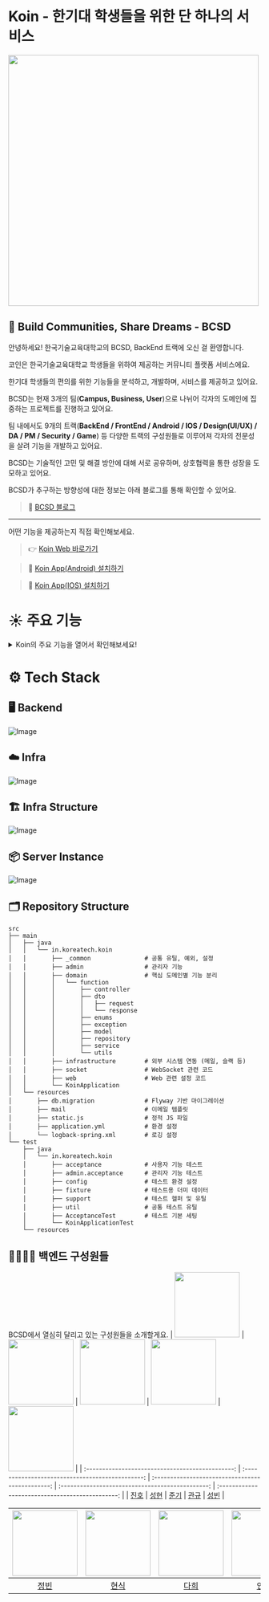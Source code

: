# Koin - 한기대 학생들을 위한 단 하나의 서비스

<img src="https://github.com/user-attachments/assets/67226e2d-ae4b-4775-8075-3ec262550373" width="500"/>

## 👋 Build Communities, Share Dreams - BCSD
안녕하세요! 한국기술교육대학교의 BCSD, BackEnd 트랙에 오신 걸 환영합니다.

코인은 한국기술교육대학교 학생들을 위하여 제공하는 커뮤니티 플랫폼 서비스에요.

한기대 학생들의 편의를 위한 기능들을 분석하고, 개발하며, 서비스를 제공하고 있어요.

BCSD는 현재 3개의 팀(**Campus, Business, User**)으로 나뉘어 각자의 도메인에 집중하는 프로젝트를 진행하고 있어요.

팀 내에서도 9개의 트랙(**BackEnd / FrontEnd / Android / IOS / Design(UI/UX) / DA / PM / Security / Game**) 등 다양한 트랙의 구성원들로 이루어져 각자의 전문성을 살려 기능을 개발하고 있어요.

BCSD는 기술적인 고민 및 해결 방안에 대해 서로 공유하며, 상호협력을 통한 성장을 도모하고 있어요.

BCSD가 추구하는 방향성에 대한 정보는 아래 블로그를 통해 확인할 수 있어요.

> 📝 [BCSD 블로그](https://blog.bcsdlab.com/introduce)

---

어떤 기능을 제공하는지 직접 확인해보세요.

> 👉 [Koin Web 바로가기](https://koreatech.in/)

> 🤖 [Koin App(Android) 설치하기](https://play.google.com/store/apps/details?id=in.koreatech.koin&hl=ko)

> 🍎 [Koin App(IOS) 설치하기](https://apps.apple.com/bh/app/%EC%BD%94%EC%9D%B8-koreatech-in-%ED%95%9C%EA%B8%B0%EB%8C%80-%EC%BB%A4%EB%AE%A4%EB%8B%88%ED%8B%B0/id1500848622)

# ☀️ 주요 기능
<details>
<summary> Koin의 주요 기능을 열어서 확인해보세요!</summary>

<br/>

![Image](https://github.com/user-attachments/assets/0a259345-9ef9-46a5-8979-dd806a4dcdf5)

![Image](https://github.com/user-attachments/assets/0f0fc4a9-4cc3-453c-9180-ca1197055531)

![Image](https://github.com/user-attachments/assets/360d64a7-e9b6-4cf1-b1e4-b14b2fdd7770)

![Image](https://github.com/user-attachments/assets/20013730-9d9a-4721-8280-d228dd578c46)

![Image](https://github.com/user-attachments/assets/f5d843d5-f965-43fb-9b3b-7a0fa155e62f)

![Image](https://github.com/user-attachments/assets/c1dbc16e-caba-45cc-8083-aa7fb108f9db)

![Image](https://github.com/user-attachments/assets/a9b21c01-2473-46bf-92e1-69b44c789641)

![Image](https://github.com/user-attachments/assets/2a50b172-2d94-4c60-a4f3-cf58fd8e80e9)

![Image](https://github.com/user-attachments/assets/0a991cd2-55e5-4ec6-ac72-167b8afb3833)

</details>

# ⚙️ Tech Stack

## 🖥️ Backend
![Image](https://github.com/user-attachments/assets/12e777f1-975a-439b-8701-3efe50f3fb92)

## ☁️ Infra
![Image](https://github.com/user-attachments/assets/ddafef08-6b11-4fa2-af7d-c6693df05c2e)

## 🏗️ Infra Structure
![Image](https://github.com/user-attachments/assets/7a45ac14-6263-4e78-bf86-fcd86559825e)

## 📦 Server Instance
![Image](https://github.com/user-attachments/assets/57f12fc8-ded3-42f4-be88-ac2287d891d2)

## 🗂️ Repository Structure
```
src
├── main
│   ├── java
│   │   └── in.koreatech.koin
│   │       ├── _common               # 공통 유틸, 예외, 설정
│   │       ├── admin                 # 관리자 기능
│   │       ├── domain                # 핵심 도메인별 기능 분리
│   │       │   └── function
│   │       │       ├── controller
│   │       │       ├── dto
│   │       │       │   ├── request
│   │       │       │   └── response
│   │       │       ├── enums
│   │       │       ├── exception
│   │       │       ├── model
│   │       │       ├── repository
│   │       │       ├── service
│   │       │       └── utils
│   │       ├── infrastructure        # 외부 시스템 연동 (메일, 슬랙 등)
│   │       ├── socket                # WebSocket 관련 코드
│   │       ├── web                   # Web 관련 설정 코드
│   │       └── KoinApplication       
│   └── resources
│       ├── db.migration              # Flyway 기반 마이그레이션
│       ├── mail                      # 이메일 템플릿
│       ├── static.js                 # 정적 JS 파일
│       ├── application.yml           # 환경 설정
│       └── logback-spring.xml        # 로깅 설정
└── test
    ├── java
    │   └── in.koreatech.koin
    │       ├── acceptance            # 사용자 기능 테스트
    │       ├── admin.acceptance      # 관리자 기능 테스트
    │       ├── config                # 테스트 환경 설정
    │       ├── fixture               # 테스트용 더미 데이터
    │       ├── support               # 테스트 헬퍼 및 유틸
    │       ├── util                  # 공통 테스트 유틸
    │       ├── AcceptanceTest        # 테스트 기본 세팅
    │       └── KoinApplicationTest
    └── resources
```

## 🧑‍🧑‍🧒‍🧒 백엔드 구성원들
BCSD에서 열심히 달리고 있는 구성원들을 소개할게요.
| <img src="https://github.com/user-attachments/assets/7f3ce35a-0b5d-4755-b5c3-2baef4a2677f" width="130" height="130"> | <img src="https://github.com/user-attachments/assets/530d5b55-26a0-4b85-ac65-d0da0e5f895a" width="130" height="130"> | <img src="https://github.com/user-attachments/assets/74c64b62-bf71-44d0-b08b-0f0ff0c58840" width="130" height="130"> | <img src="https://github.com/user-attachments/assets/1210988c-4ed0-4759-949c-b435bb81e803" width="130" height="130"> | <img src="https://github.com/user-attachments/assets/25e3bc7a-0c9e-4fca-97f8-6bbfb45079ee" width="130" height="130"> |
| :----------------------------------------------: | :----------------------------------------------: | :----------------------------------------------: | :----------------------------------------------: | :----------------------------------------------: |
|      [진호](https://github.com/BaeJinho4028)       |      [성현](https://github.com/krSeonghyeon)       |      [준기](https://github.com/dradnats1012)       |      [관규](https://github.com/Soundbar91)       |      [성빈](https://github.com/ImTotem)       |

| <img src="https://github.com/user-attachments/assets/d0ae5872-2ae6-45f8-aae8-fa053fa475e5" width="130" height="130"> | <img src="https://github.com/user-attachments/assets/b3373849-7ed8-46a3-81f2-fdae8e52d82a" width="130" height="130"> | <img src="https://github.com/user-attachments/assets/740ba508-ff2a-48e9-8efe-81635dd310ff" width="130" height="130"> | <img src="https://github.com/user-attachments/assets/b217bbd3-9a6e-4262-abd3-46acb1fd3cbd" width="130" height="130"> | <img src="https://github.com/user-attachments/assets/6068f003-71cc-4119-93bf-97c9a27ed256" width="130" height="130"> |
| :----------------------------------------------: | :----------------------------------------------: | :----------------------------------------------: | :----------------------------------------------: | :----------------------------------------------: |
|      [정빈](https://github.com/duehee)       |      [현식](https://github.com/Choon0414)       |      [다희](https://github.com/daheeParkk)       |      [인화](https://github.com/kih1015)       |      [두현](https://github.com/DHkimgit)      |
